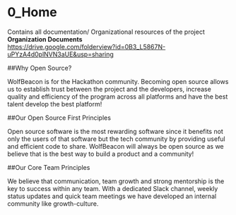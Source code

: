 # 0_Home
Contains all documentation/ Organizational resources of the project
<br />
<strong> Organization Documents </strong> 
<br />
https://drive.google.com/folderview?id=0B3_L5867N-uPYzA4d0plNVN3aUE&usp=sharing

##Why Open Source?

WolfBeacon is for the Hackathon community. Becoming open source allows us to establish trust between the project and the developers, increase quality and efficiency of the program across all platforms and have the best talent develop the best platform!

##Our Open Source First Principles

Open source software is the most rewarding software since it benefits not only the users of that software but the tech community by providing useful and efficient code to share. WolfBeacon will always be open source as we believe that is the best way to build a product and a community!

##Our Core Team Principles

We believe that communication, team growth and strong mentorship is the key to success within any team. With a dedicated Slack channel, weekly status updates and quick team meetings we have developed an internal community like growth-culture.
